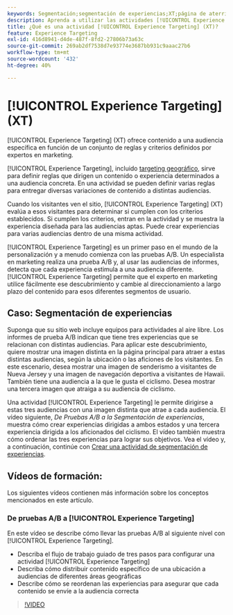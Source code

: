 ```yaml
---
keywords: Segmentación;segmentación de experiencias;XT;página de aterrizaje;prueba de página de aterrizaje
description: Aprenda a utilizar las actividades [!UICONTROL Experience Targeting] (XT) en  [!DNL Adobe Target] para entregar contenido a una audiencia específica en función de un conjunto de reglas y criterios definidos por expertos en marketing.
title: ¿Qué es una actividad [!UICONTROL Experience Targeting] (XT)?
feature: Experience Targeting
exl-id: 416d8941-d4de-487f-8fd2-27806b73a63c
source-git-commit: 269ab2df7538d7e93774e3687bb931c9aaac27b6
workflow-type: tm+mt
source-wordcount: '432'
ht-degree: 40%

---
```


# [!UICONTROL Experience Targeting] (XT)

[!UICONTROL Experience Targeting] (XT) ofrece contenido a una audiencia específica en función de un conjunto de reglas y criterios definidos por expertos en marketing.

[!UICONTROL Experience Targeting], incluido [targeting geográfico](/help/main/c-target/c-audiences/c-target-rules/geo.md), sirve para definir reglas que dirigen un contenido o experiencia determinados a una audiencia concreta. En una actividad se pueden definir varias reglas para entregar diversas variaciones de contenido a distintas audiencias.

Cuando los visitantes ven el sitio, [!UICONTROL Experience Targeting] (XT) evalúa a esos visitantes para determinar si cumplen con los criterios establecidos. Si cumplen los criterios, entran en la actividad y se muestra la experiencia diseñada para las audiencias aptas. Puede crear experiencias para varias audiencias dentro de una misma actividad.

[!UICONTROL Experience Targeting] es un primer paso en el mundo de la personalización y a menudo comienza con las pruebas A/B. Un especialista en marketing realiza una prueba A/B y, al usar las audiencias de informes, detecta que cada experiencia estimula a una audiencia diferente. [!UICONTROL Experience Targeting] permite que el experto en marketing utilice fácilmente ese descubrimiento y cambie al direccionamiento a largo plazo del contenido para esos diferentes segmentos de usuario.

## Caso: Segmentación de experiencias

Suponga que su sitio web incluye equipos para actividades al aire libre. Los informes de prueba A/B indican que tiene tres experiencias que se relacionan con distintas audiencias. Para aplicar este descubrimiento, quiere mostrar una imagen distinta en la página principal para atraer a estas distintas audiencias, según la ubicación o las aficiones de los visitantes. En este escenario, desea mostrar una imagen de senderismo a visitantes de Nueva Jersey y una imagen de navegación deportiva a visitantes de Hawaii. También tiene una audiencia a la que le gusta el ciclismo. Desea mostrar una tercera imagen que atraiga a su audiencia de ciclismo.

Una actividad [!UICONTROL Experience Targeting] le permite dirigirse a estas tres audiencias con una imagen distinta que atrae a cada audiencia. El vídeo siguiente, *De Pruebas A/B a la Segmentación de experiencias*, muestra cómo crear experiencias dirigidas a ambos estados y una tercera experiencia dirigida a los aficionados del ciclismo. El vídeo también muestra cómo ordenar las tres experiencias para lograr sus objetivos. Vea el vídeo y, a continuación, continúe con [Crear una actividad de segmentación de experiencias](/help/main/c-activities/t-experience-target/t-xt-create/xt-create.md).

## Vídeos de formación:

Los siguientes vídeos contienen más información sobre los conceptos mencionados en este artículo.

### De pruebas A/B a [!UICONTROL Experience Targeting]

En este vídeo se describe cómo llevar las pruebas A/B al siguiente nivel con [!UICONTROL Experience Targeting].

* Describa el flujo de trabajo guiado de tres pasos para configurar una actividad [!UICONTROL Experience Targeting]
* Describa cómo distribuir contenido específico de una ubicación a audiencias de diferentes áreas geográficas
* Describe cómo se reordenan las experiencias para asegurar que cada contenido se envíe a la audiencia correcta

>[!VIDEO](https://video.tv.adobe.com/v/22418/)
